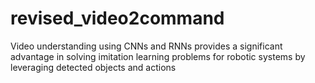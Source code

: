 # revised_video2command
Video understanding using CNNs and RNNs provides a significant advantage in solving imitation learning problems for robotic systems by leveraging detected objects and actions
